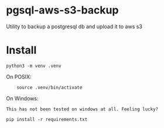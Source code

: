 # pgsql-aws-s3-backup
Utility to backup a postgresql db and upload it to aws s3


# Install

`python3 -m venv .venv`

On POSIX:

		source .venv/bin/activate

On Windows:

    This has not been tested on windows at all. Feeling lucky?

`pip install -r requirements.txt`

 
